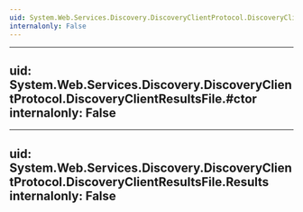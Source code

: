 ```yaml
---
uid: System.Web.Services.Discovery.DiscoveryClientProtocol.DiscoveryClientResultsFile
internalonly: False
---
```


---
uid: System.Web.Services.Discovery.DiscoveryClientProtocol.DiscoveryClientResultsFile.#ctor
internalonly: False
---

---
uid: System.Web.Services.Discovery.DiscoveryClientProtocol.DiscoveryClientResultsFile.Results
internalonly: False
---
